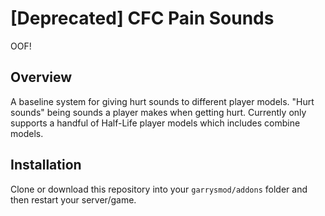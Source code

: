 # [Deprecated] CFC Pain Sounds
OOF! 

## Overview
A baseline system for giving hurt sounds to different player models. "Hurt sounds" being sounds a player makes when getting hurt. Currently only supports a handful of Half-Life player models which includes combine models.

## Installation
Clone or download this repository into your `garrysmod/addons` folder and then restart your server/game.
